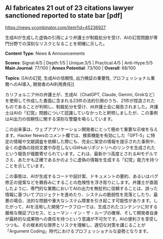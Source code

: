 ## AI fabricates 21 out of 23 citations lawyer sanctioned reported to state bar [pdf]

https://news.ycombinator.com/item?id=45236927

生成AIが生成した虚偽の引用により弁護士が制裁処分を受け、AIの幻覚問題が専門分野での深刻なリスクとなることを明確に示した。

**Content Type**: News & Announcements

**Scores**: Signal:4/5 | Depth:1/5 | Unique:3/5 | Practical:4/5 | Anti-Hype:5/5
**Main Journal**: 77/100 | **Annex Potential**: 73/100 | **Overall**: 68/100

**Topics**: [[AIの幻覚, 生成AIの信頼性, 出力検証の重要性, プロフェッショナル業務へのAI導入, 開発者のAI利用責任]]

カリフォルニア州の弁護士が、生成AI（ChatGPT, Claude, Gemini, Grokなど）を使用して作成した書面に含まれる23件の法的引用のうち、21件が捏造されたものであることが判明し、制裁処分を受け、州弁護士会に報告されました。弁護士はAIの「幻覚」問題について認識していなかったと釈明しましたが、この事例はAI出力の信頼性に関する深刻な警鐘を鳴らしています。

この出来事は、ウェブアプリケーション開発者にとって極めて重要な示唆を与えます。Hacker Newsのコメント欄では、検索機能を有効にした「GPT-5」に特定の情報や文献調査を依頼した際にも、完全に架空の情報を提示された事例や、全くの虚偽の技術文書や存在しないGitHubリポジトリへのリンクを生成されたという報告が複数寄せられています。これは、最新かつ高度とされるAIモデルでさえ、あたかも正確であるかのように虚偽の情報を生成する「幻覚」能力を持つことを示しています。

この事態は、AIが生成するコードや設計案、ドキュメントの要約、あるいはバグ修正の提案などを鵜呑みにすることの危険性を浮き彫りにします。弁護士が直面したように、専門的な業務においてAIの出力を無批判に信頼することは、誤った情報に基づいてプロジェクトを進めたり、システムの脆弱性を見落としたり、最悪の場合、法的な問題や重大なシステム障害を引き起こす可能性があります。したがって、AIを活用した開発ワークフローでは、生成されたコンテンツに対する厳格な検証プロセス、ヒューマン・イン・ザ・ループの確保、そして開発者自身が最終的な成果物への責任を持つという意識が不可欠です。AIの便利さを享受しつつも、その根本的な限界とリスクを理解し、適切な対策を講じることが「Argument Coding」時代におけるプロフェッショナルな姿勢となります。
